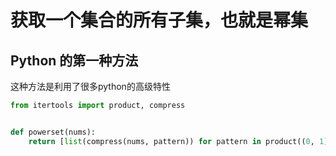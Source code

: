 # 获取一个集合的所有子集，也就是幂集

## Python 的第一种方法
这种方法是利用了很多python的高级特性

```python
from itertools import product, compress


def powerset(nums):
    return [list(compress(nums, pattern)) for pattern in product((0, 1), repeat=len(nums))]
```

